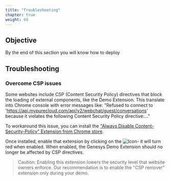 ```yaml
---
title: "Troubleshooting"
chapter: true
weight: 60
---
```


## Objective

By the end of this section you will know how to deploy

## Troubleshooting

### Overcome CSP issues
Some websites include CSP (Content Security Policy) directives that block the loading of external components, like the Demo Extension.
This translate into Chrome console with error messages like:
"Refused to connect to 'https://api.mypurecloud.com/api/v2/webchat/guest/conversations' because it violates the following Content Security Policy directive:..." 

To workaround this issue, you can install the ["Always Disable Content-Security-Policy" Extension from Chrome store](https://chrome.google.com/webstore/detail/always-disable-content-se/ffelghdomoehpceihalcnbmnodohkibj).

Once installed, enable that extension by clicking on the ![Icon](/images/file_1632789316819_2021-09-28_10-34-44.png)- it will turn red when enabled. When enabled, the Genesys Demo Extension should no longer be affected by CSP directives.

>Caution: Enabling this extension lowers the security level that website owners enforce. Our recommendation is to enable the "CSP remover" extension only during your demo.
